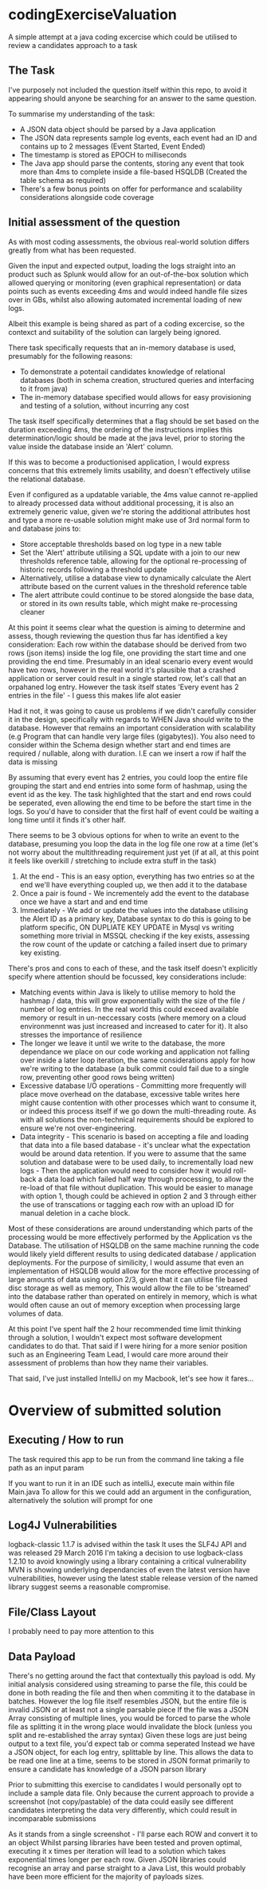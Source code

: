 # codingExerciseValuation
A simple attempt at a java coding excercise which could be utilised to review a candidates approach to a task

## The Task 
I've purposely not included the question itself within this repo, to avoid it appearing should anyone be searching for an answer to the same question.

To summarise my understanding of the task:
* A JSON data object should be parsed by a Java application
* The JSON data represents sample log events, each event had an ID and contains up to 2 messages (Event Started, Event Ended)
* The timestamp is stored as EPOCH to milliseconds
* The Java app should parse the contents, storing any event that took more than 4ms to complete inside a file-based HSQLDB (Created the table schema as required)
* There's a few bonus points on offer for performance and scalability considerations alongside code coverage 

## Initial assessment of the question
As with most coding assessments, the obvious real-world solution differs greatly from what has been requested.

Given the input and expected output, loading the logs straight into an product such as Splunk would allow for an out-of-the-box solution which allowed querying or monitoring (even graphical representation) or data points such as events exceeding 4ms and would indeed handle file sizes over in GBs, whilst also allowing automated incremental loading of new logs.

Albeit this example is being shared as part of a coding excercise, so the contexct and suitability of the solution can largely being ignored.

There task specifically requests that an in-memory database is used, presumably for the following reasons:
* To demonstrate a potentail candidates knowledge of relational databases (both in schema creation, structured queries and interfacing to it from java)
* The in-memory database specified would allows for easy provisioning and testing of a solution, without incurring any cost

The task itself specifically determines that a flag should be set based on the duration exceeding 4ms, the ordering of the instructions implies this determination/logic should be made at the java level, prior to storing the value inside the database inside an 'Alert' column.

If this was to become a productionised application, I would express concerns that this extremely limits usability, and doesn't effectively utilise the relational database.

Even if configured as a updatable variable, the 4ms value cannot re-applied to already processed data without additional processing, it is also an extremely generic value, given we're storing the additional attributes host and type a more re-usable solution might make use of 3rd normal form to and database joins to:
* Store acceptable thresholds based on log type in a new table
* Set the 'Alert' attribute utilising a SQL update with a join to our new thresholds reference table, allowing for the optional re-processing of historic records following a threshold update 
* Alternatively, utilise a database view to dynamically calculate the Alert attribute based on the current values in the threshold reference table
* The alert attribute could continue to be stored alongside the base data, or stored in its own results table, which might make re-processing cleaner

At this point it seems clear what the question is aiming to determine and assess, though reviewing the question thus far has identified a key consideration:
Each row within the database should be derived from two rows (json items) inside the log file, one providing the start time and one providing the end time.
Presumably in an ideal scenario every event would have two rows, however in the real world it's plausible that a crashed application or server could result in a single started row, let's call that an orpahaned log entry. However the task itself states 'Every event has 2 entries in the file' - I guess this makes life alot easier

Had it not, it was going to cause us problems if we didn't carefully consider it in the design, specifically with regards to WHEN Java should write to the database. However that remains an important consideration with scalability (e.g Program that can handle very large files (gigabytes)). You also need to consider within the Schema design whether start and end times are required / nullable, along with duration. I.E can we insert a row if half the data is missing

By assuming that every event has 2 entries, you could loop the entire file grouping the start and end entries into some form of hashmap, using the event id as the key.
The task highlighted that the start and end rows could be seperated, even allowing the end time to be before the start time in the logs. So you'd have to consider that the first half of event could be waiting a long time until it finds it's other half.


There seems to be 3 obvious options for when to write an event to the database, presuming you loop the data in the log file one row at a time (let's not worry about the multithreading requirement just yet (if at all, at this point it feels like overkill / stretching to include extra stuff in the task)
1. At the end - This is an easy option, everything has two entries so at the end we'll have everything coupled up, we then add it to the database
2. Once a pair is found - We incrementely add the event to the database once we have a start and and end time
3. Immediately - We add or update the values into the database utilising the Alert ID as a primary key, Database syntax to do this is going to be platform specific, ON DUPLIATE KEY UPDATE in Mysql vs writing something more trivial in MSSQL checking if the key exists, assessing the row count of the update or catching a failed insert due to primary key existing.

There's pros and cons to each of these, and the task itself doesn't explicitly specify where attention should be focussed, key considerations include:
* Matching events within Java is likely to utilise memory to hold the hashmap / data, this will grow exponentially with the size of the file / number of log entries. In the real world this could exceed available memory or result in un-neccessary costs (where memory on a cloud environmennt was just increased and increased to cater for it). It also stresses the importance of resilience
* The longer we leave it until we write to the database, the more dependance we place on our code working and application not falling over inside a later loop iteration, the same considerations apply for how we're writing to the database (a bulk commit could fail due to a single row, preventing other good rows being written)
* Excessive database I/O operations - Committing more frequently will place move overhead on the database, excessive table writes here might cause contention with other processes which want to consume it, or indeed this process itself if we go down the multi-threading route. As with all solutions the non-technical requirements should be explored to ensure we're not over-engineering.
* Data integrity - This scenario is based on accepting a file and loading that data into a file based database - it's unclear what the expectation would be around data retention. If you were to assume that the same solution and database were to be used daily, to incrementally load new logs - Then the application would need to consider how it would roll-back a data load which failed half way through processing, to allow the re-load of that file without duplication. This would be easier to manage with option 1, though could be achieved in option 2 and 3 through either the use of transcations or tagging each row with an upload ID for manual deletion in a cache block.

Most of these considerations are around understanding which parts of the processing would be more effectively performed by the Application vs the Database. The utilisation of HSQLDB on the same machine running the code would likely yield different results to using dedicated database / application deployments.
For the purpose of similicity, I would assume that even an implementation of HSQLDB would allow for the more effective processing of large amounts of data using option 2/3, given that it can utilise file based disc storage as well as memory, This would allow the file to be 'streamed' into the database rather than operated on entirely in memory, which is what would often cause an out of memory exception when processing large volumes of data.

At this point I've spent half the 2 hour recommended time limit thinking through a solution, I wouldn't expect most software development candidates to do that. 
That said if I were hiring for a more senior position such as an Engineering Team Lead, I would care more around their assessment of problems than how they name their variables.

That said, I've just installed IntelliJ on my Macbook, let's see how it fares...

# Overview of submitted solution

## Executing / How to run 
The task required this app to be run from the command line taking a file path as an input param

If you want to run it in an IDE such as intelliJ, execute main within file Main.java
To allow for this we could add an argument in the configuration, alternatively the solution will prompt for one


## Log4J Vulnerabilities
logback-classic 1.1.7 is advised within the task 
It uses the SLF4J API and was released 29 March 2016
I'm taking a decision to use logback-class 1.2.10 to avoid knowingly using a library containing a critical vulnerability
MVN is showing underlying dependancies of even the latest version have vulnerabilities, however using the latest stable release version of the named library suggest seems a reasonable compromise. 

## File/Class Layout
I probably need to pay more attention to this

## Data Payload
There's no getting around the fact that contextually this payload is odd.
My initial analysis considered using streaming to parse the file, this could be done in both
reading the file and then when commiting it to the database in batches.
However the log file itself resembles JSON, but the entire file is invalid JSON or at least not a single parsable piece
If the file was a JSON Array consisting of multiple lines, you would be forced to parse the whole file as splitting
it in the wrong place would invalidate the block (unless you split and re-established the array syntax)
Given these logs are just being output to a text file, you'd expect tab or comma seperated
Instead we have a JSON object, for each log entry, splittable by line.
This allows the data to be read one line at a time, seems to be stored in JSON format primarily to ensure a candidate has
knowledge of a JSON parson library 

Prior to submitting this exercise to candidates I would personally opt to include a sample data file.
Only because the current approach to provide a screenshot (not copy/pastable) of the data could easily 
see different candidates interpreting the data very differently, which could result in incomparable submissions

As it stands from a single screenshot - I'll parse each ROW and convert it to an object
Whilst parsing libraries have been tested and proven optimal, executing it x times per iteration 
will lead to a solution which takes exponential times longer per each row.
Given JSON libraries could recognise an array and parse straight to a Java List, this would probably have been more efficient 
for the majority of payloads sizes.